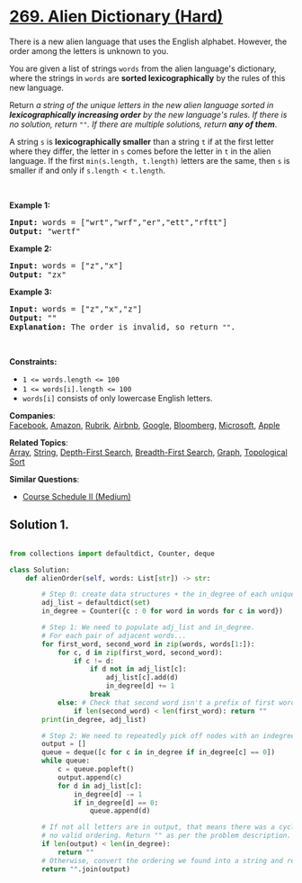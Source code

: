 # [269. Alien Dictionary (Hard)](https://leetcode.com/problems/alien-dictionary/)

<p>There is a new alien language that uses the English alphabet. However, the order among the letters is unknown to you.</p>

<p>You are given a list of strings <code>words</code> from the alien language's dictionary, where the strings in <code>words</code> are <strong>sorted lexicographically</strong> by the rules of this new language.</p>

<p>Return <em>a string of the unique letters in the new alien language sorted in <strong>lexicographically increasing order</strong> by the new language's rules. If there is no solution, return </em><code>""</code><em>. If there are multiple solutions, return <strong>any of them</strong></em>.</p>

<p>A string <code>s</code> is <strong>lexicographically smaller</strong> than a string <code>t</code> if at the first letter where they differ, the letter in <code>s</code> comes before the letter in <code>t</code> in the alien language. If the first <code>min(s.length, t.length)</code> letters are the same, then <code>s</code> is smaller if and only if <code>s.length &lt; t.length</code>.</p>

<p>&nbsp;</p>
<p><strong>Example 1:</strong></p>

<pre><strong>Input:</strong> words = ["wrt","wrf","er","ett","rftt"]
<strong>Output:</strong> "wertf"
</pre>

<p><strong>Example 2:</strong></p>

<pre><strong>Input:</strong> words = ["z","x"]
<strong>Output:</strong> "zx"
</pre>

<p><strong>Example 3:</strong></p>

<pre><strong>Input:</strong> words = ["z","x","z"]
<strong>Output:</strong> ""
<strong>Explanation:</strong> The order is invalid, so return <code>""</code>.
</pre>

<p>&nbsp;</p>
<p><strong>Constraints:</strong></p>

<ul>
	<li><code>1 &lt;= words.length &lt;= 100</code></li>
	<li><code>1 &lt;= words[i].length &lt;= 100</code></li>
	<li><code>words[i]</code> consists of only lowercase English letters.</li>
</ul>


**Companies**:  
[Facebook](https://leetcode.com/company/facebook), [Amazon](https://leetcode.com/company/amazon), [Rubrik](https://leetcode.com/company/rubrik), [Airbnb](https://leetcode.com/company/airbnb), [Google](https://leetcode.com/company/google), [Bloomberg](https://leetcode.com/company/bloomberg), [Microsoft](https://leetcode.com/company/microsoft), [Apple](https://leetcode.com/company/apple)

**Related Topics**:  
[Array](https://leetcode.com/tag/array/), [String](https://leetcode.com/tag/string/), [Depth-First Search](https://leetcode.com/tag/depth-first-search/), [Breadth-First Search](https://leetcode.com/tag/breadth-first-search/), [Graph](https://leetcode.com/tag/graph/), [Topological Sort](https://leetcode.com/tag/topological-sort/)

**Similar Questions**:
* [Course Schedule II (Medium)](https://leetcode.com/problems/course-schedule-ii/)

## Solution 1.

```py

from collections import defaultdict, Counter, deque

class Solution:    
    def alienOrder(self, words: List[str]) -> str:

        # Step 0: create data structures + the in_degree of each unique letter to 0.
        adj_list = defaultdict(set)
        in_degree = Counter({c : 0 for word in words for c in word})

        # Step 1: We need to populate adj_list and in_degree.
        # For each pair of adjacent words...
        for first_word, second_word in zip(words, words[1:]):
            for c, d in zip(first_word, second_word):
                if c != d:
                    if d not in adj_list[c]:
                        adj_list[c].add(d)
                        in_degree[d] += 1
                    break
            else: # Check that second word isn't a prefix of first word.
                if len(second_word) < len(first_word): return ""
        print(in_degree, adj_list)

        # Step 2: We need to repeatedly pick off nodes with an indegree of 0.
        output = []
        queue = deque([c for c in in_degree if in_degree[c] == 0])
        while queue:
            c = queue.popleft()
            output.append(c)
            for d in adj_list[c]:
                in_degree[d] -= 1
                if in_degree[d] == 0:
                    queue.append(d)

        # If not all letters are in output, that means there was a cycle and so
        # no valid ordering. Return "" as per the problem description.
        if len(output) < len(in_degree):
            return ""
        # Otherwise, convert the ordering we found into a string and return it.
        return "".join(output)   
```